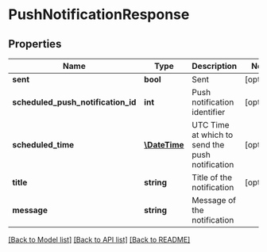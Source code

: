 # PushNotificationResponse

## Properties
Name | Type | Description | Notes
------------ | ------------- | ------------- | -------------
**sent** | **bool** | Sent | [optional] 
**scheduled_push_notification_id** | **int** | Push notification identifier | [optional] 
**scheduled_time** | [**\DateTime**](\DateTime.md) | UTC Time at which to send the push notification | [optional] 
**title** | **string** | Title of the notification | [optional] 
**message** | **string** | Message of the notification | 

[[Back to Model list]](../README.md#documentation-for-models) [[Back to API list]](../README.md#documentation-for-api-endpoints) [[Back to README]](../README.md)


